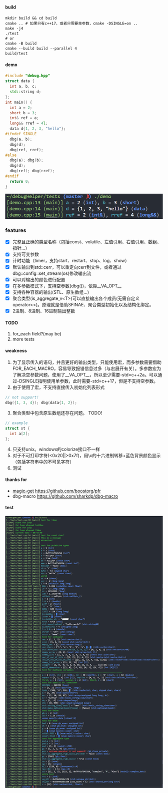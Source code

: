 #### build
```shell
mkdir build && cd build
cmake .. # 如果只有c++17，或者只需要单参数，cmake -DSINGLE=on ..
make -j4
./test
# or
cmake -B build
cmake --build build --parallel 4
build/test
```
#### demo
```cpp
#include "debug.hpp"
struct data {
  int a, b, c;
  std::string d;
};
int main() {
  int a = 2;
  short b = 3;
  int& ref = a;
  long&& rref = 4l;
  data d{1, 2, 3, "hello"};
#ifndef SINGLE
  dbg(a, b);
  dbg(d);
  dbg(ref, rref);
#else
  dbg(a); dbg(b);
  dbg(d);
  dbg(ref); dbg(rref);
#endif
  return 0;
}
```
![demo](img/demo.png)
### features
+ [x] 完整且正确的类型名称（包括const、volatile、左值引用、右值引用、数组、指针...）
+ [x] 支持可变参数
+ [x] 计时功能（timer，支持start、restart、stop、log、show）
+ [x] 默认输出到std::cerr，可以重定向cerr到文件，或者通过dbg::config::set_stream(os)修改输出流
+ [x] 可以对输出的颜色进行配置
+ [x] 在多参数模式下，支持空参数(dbg())，依靠__VA_OPT__
+ [x] 支持各种容器的输出(STL、原生数组...)
+ [x] 聚合类型(is_aggregate_v\<T\>)可以直接输出各个成员(无需自定义operator<<)。原理就是借助SFINAE、聚合类型初始化以及结构化绑定。
+ [x] 2进制、8进制、16进制输出整数

#### TODO
1. for_each field?(may be)
2. more tests

#### weakness
1. 为了显示传入的语句，并且更好的输出类型，只能使用宏，而多参数需要借助FOR_EACH_MACRO，容易导致报错信息过多（与宏展开有关）。多参数宏为了解决空参数问题，使用了__VA_OPT__，所以至少需要-std=c++2a。可以通过-DSINGLE指明使用单参数，此时需要-std=c++17，但是不支持空参数。
2. 由于使用了宏，不支持直接传入初始化列表形式
```cpp
// not support!
dbg({1, 3, 4}); dbg(data{1, 2});
```
3. 聚合类型中包含原生数组还存在问题。 TODO!
```cpp
// example
struct st {
  int a[2];
};
```
4. 只支持unix。windows的colorize接口不一样
5. 对于不可打印字符(<0x20||>0x7f)，用\x的十六进制转移+蓝色背景颜色显示（包括字符串中的不可见字符）
6. 测试
#### thanks for
+ [magic-get](https://www.youtube.com/watch?v=abdeAew3gmQ) <https://github.com/boostorg/pfr>
+ dbg-macro <https://github.com/sharkdp/dbg-macro>

#### test
![test](img/test.png)